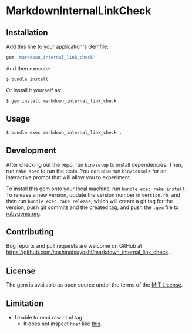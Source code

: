 # MarkdownInternalLinkCheck

## Installation

Add this line to your application's Gemfile:

```ruby
gem 'markdown_internal_link_check'
```

And then execute:

    $ bundle install

Or install it yourself as:

    $ gem install markdown_internal_link_check

## Usage

```
$ bundle exec markdown_internal_link_check .
```

## Development

After checking out the repo, run `bin/setup` to install dependencies. Then, run `rake spec` to run the tests. You can also run `bin/console` for an interactive prompt that will allow you to experiment.

To install this gem onto your local machine, run `bundle exec rake install`. To release a new version, update the version number in `version.rb`, and then run `bundle exec rake release`, which will create a git tag for the version, push git commits and the created tag, and push the `.gem` file to [rubygems.org](https://rubygems.org).

## Contributing

Bug reports and pull requests are welcome on GitHub at https://github.com/hoshinotsuyoshi/markdown_internal_link_check .

## License

The gem is available as open source under the terms of the [MIT License](https://opensource.org/licenses/MIT).

## Limitation

* Unable to read raw html tag
    * It does not inspect `href` like [this](https://github.github.com/gfm/#example-132).
